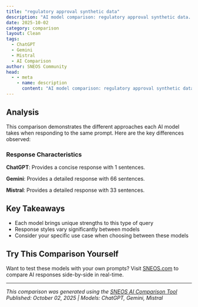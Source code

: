 ```yaml
---
title: "regulatory approval synthetic data"
description: "AI model comparison: regulatory approval synthetic data..."
date: 2025-10-02
category: comparison
layout: Clean
tags:
  - ChatGPT
  - Gemini
  - Mistral
  - AI Comparison
author: SNEOS Community
head:
  - - meta
    - name: description
      content: "AI model comparison: regulatory approval synthetic data..."
---
```


<ChatComparison
  title="regulatory approval synthetic data"
  prompt="regulatory approval synthetic data"
  :responses='{"ChatGPT": "Regulatory approval for synthetic data involves navigating various legal, ethical, and technical considerations, particularly in industries like healthcare, finance, automotive, and others where data privacy and security are paramount. Synthetic data refers to artificially generated data that mimics real datasets. Here&#x27;s an overview of the key points relevant to regulatory approval:\n\n### Key Considerations for Regulatory Approval of Synthetic Data\n\n1. **Data Privacy Compliance**:\n - **GDPR**: Under the General Data Protection Regulation, any data handling must ensure that personal data isn&#x27;t misused. Synthetic data should not be derived from identifiable personal data.\n - **HIPAA**: In healthcare, ensuring that synthetic datasets do not violate the Health Insurance Portability and Accountability Act is crucial.\n\n2. **Data Quality and Integrity**:\n - Synthetic data must be validated to ensure it accurately reflects the statistical properties of real-world data. Regulatory bodies may require that high standards are maintained regarding the reliability and validity of synthetic data.\n\n3. **Documentation and Transparency**:\n - Regulatory authorities often require detailed documentation of the methods used to generate synthetic data, including algorithms, models, and processes. Transparency can facilitate trust and easier review.\n\n4. **Use Cases and Limitations**:\n - Clearly defining how synthetic data will be used is crucial. Different applications (e.g., training algorithms, testing systems) may have distinct regulatory requirements.\n - It’s important to delineate the limitations of synthetic datasets and ensure they are not misrepresented as real data.\n\n5. **Ethical Considerations**:\n - Ensuring that synthetic data generation does not inadvertently perpetuate biases present in real-world data is critical. Regulatory frameworks may scrutinize the fairness of the methodologies used.\n\n6. **Risk Assessments**:\n - Conducting risk assessments to evaluate potential harms that may arise from the use of synthetic data, including unintended disclosures or impacts on vulnerable populations.\n\n7. **Standards and Guidelines**:\n - Organizations like the International Organization for Standardization (ISO), and domain-specific bodies may have guidelines on generating and using synthetic data. Adhering to these can facilitate compliance.\n\n8. **Cross-border Data Regulations**:\n - When synthetic data is to be used across different jurisdictions, understanding varying regulations concerning data usage and privacy is necessary for compliance.\n\n### Practical Steps for Regulatory Approval\n\n1. **Engage with Regulators Early**: Before launching initiatives using synthetic data, engage with relevant regulatory bodies to understand their expectations and requirements.\n\n2. **Develop Robust Methodologies**: Ensure that the methodology for generating synthetic data is sound, scientifically valid, and defensible.\n\n3. **Conduct Realistic Testing**: Validate synthetic data against real-world datasets to ascertain that it provides a reliable approximation of the underlying phenomena it aims to replicate.\n\n4. **Maintain Records**: Keep comprehensive records of the data generation process, assumptions made, and methodologies used to facilitate regulatory review.\n\n5. **Build In Oversight Mechanisms**: Implement governance and oversight mechanisms to ensure ongoing compliance with data regulations and ethical standards.\n\n### Conclusion\n\nSynthetic data holds significant potential for various applications, but its deployment within regulated sectors requires careful consideration and adherence to legal and ethical frameworks. By understanding and addressing the above considerations, organizations can better position themselves for regulatory approval.", "Gemini": "## Regulatory Approval and Synthetic Data: A Deep Dive\n\nSynthetic data is becoming increasingly important for accelerating innovation in regulated industries like healthcare, finance, and autonomous vehicles. However, using synthetic data for regulatory submissions and approvals introduces complexities. Here\u0027s a breakdown of the landscape:\n\n**What is Synthetic Data?**\n\nSynthetic data is artificially generated data that mimics the statistical properties and relationships of real-world data without containing any real individuals\u0027 or entities\u0027 private information. It can be used to:\n\n* **Overcome data scarcity:** Fill gaps in datasets, particularly for rare events or specific populations.\n* **Reduce privacy risks:** Enable data sharing and analysis without exposing sensitive information, potentially complying with regulations like GDPR and HIPAA.\n* **Improve model training:** Augment training datasets for machine learning models, leading to better performance and robustness.\n* **Accelerate research and development:** Allow faster experimentation and validation without the delays and costs associated with acquiring real data.\n\n**Regulatory Considerations:**\n\nThe use of synthetic data in regulatory submissions is a relatively new and evolving area. Key considerations include:\n\n* **Regulatory Acceptance:** Regulators (e.g., FDA in healthcare, SEC in finance) are still evaluating how to assess the validity and reliability of results generated using synthetic data. There is no universally accepted standard for synthetic data quality and applicability for regulatory use.\n* **Transparency and Traceability:** It\u0027s crucial to be transparent about the use of synthetic data and provide clear documentation on how it was generated, validated, and used in the analysis. Traceability back to the original data sources (even if anonymized) can be important.\n* **Validation and Verification:** Robust validation and verification processes are essential to demonstrate that the synthetic data accurately represents the real data and that the models trained on it perform comparably to those trained on real data.\n* **Data Quality and Bias:** Synthetic data must be of sufficient quality and accuracy to be used for regulatory purposes. It should not introduce or amplify biases present in the original data. Careful monitoring and mitigation of potential biases are crucial.\n* **Specific Regulations:** The acceptance of synthetic data can vary depending on the specific regulation, application, and jurisdiction. It\u0027s crucial to consult with relevant regulatory agencies and legal counsel to understand the specific requirements.\n\n**Specific Industries \u0026 Examples:**\n\n* **Healthcare (FDA):** The FDA has shown increasing interest in using synthetic data for medical device development, clinical trials, and post-market surveillance. They\u0027ve issued guidance on the use of Real-World Data (RWD) which can include synthetic data components. The FDA focuses on the *fitness for purpose* of the data. Some example use cases include:\n * **Training AI/ML models for medical image analysis:** Synthetic medical images can be used to train AI algorithms for detecting diseases, improving diagnostic accuracy, and accelerating image processing.\n * **Simulating clinical trials:** Synthetic patient data can be used to simulate clinical trials, allowing researchers to explore different treatment options, optimize trial design, and reduce the cost and time associated with real-world trials.\n * **Developing and testing medical devices:** Synthetic data can be used to simulate real-world conditions and patient populations, allowing developers to test and refine medical devices before they are deployed in clinical settings.\n* **Finance (SEC, FINRA):** Synthetic data can be used for:\n * **Fraud detection:** Training models to detect fraudulent transactions while protecting customer privacy.\n * **Stress testing:** Simulating market scenarios to assess the resilience of financial institutions.\n * **Regulatory reporting:** Generating synthetic reports that comply with regulatory requirements.\n* **Autonomous Vehicles:**\n * **Testing and validation:** Simulating diverse driving scenarios (e.g., adverse weather conditions, rare events) to validate the safety and reliability of autonomous driving systems.\n\n**Key Considerations for Using Synthetic Data in Regulatory Submissions:**\n\n1. **Define the Problem and Justify the Need:** Clearly articulate the problem you are trying to solve and why synthetic data is necessary.\n2. **Data Generation Method:** Select a data generation method appropriate for the application. Different methods exist, each with its own strengths and weaknesses (e.g., GANs, variational autoencoders, copulas, statistical models).\n3. **Data Validation Plan:** Develop a comprehensive validation plan to assess the quality and fidelity of the synthetic data. This should include comparing statistical properties, distributions, and relationships between the synthetic and real data. Also include domain expert review.\n4. **Bias Assessment and Mitigation:** Proactively assess and mitigate potential biases in the synthetic data.\n5. **Transparency and Documentation:** Maintain detailed documentation of the data generation process, validation procedures, and any limitations of the synthetic data.\n6. **Collaboration with Regulators:** Engage with regulatory agencies early in the process to discuss your approach and address any concerns.\n7. **Ethical Considerations:** Ensure that the use of synthetic data is ethically sound and does not perpetuate or exacerbate existing inequalities.\n\n**Challenges:**\n\n* **Limited Regulatory Guidance:** Lack of clear regulatory guidelines and standards for synthetic data can create uncertainty and hinder adoption.\n* **Complexity of Data Generation:** Generating high-quality synthetic data that accurately reflects the complexities of real-world data can be technically challenging.\n* **Verification and Validation:** Validating the accuracy and reliability of synthetic data can be difficult, especially when the ground truth is unknown.\n* **Trust and Acceptance:** Building trust in synthetic data and gaining acceptance from regulators and stakeholders can be a significant hurdle.\n* **Reproducibility:** Ensuring the reproducibility of synthetic data generation processes is crucial for transparency and accountability.\n\n**Future Trends:**\n\n* **Increased Regulatory Acceptance:** As synthetic data technology matures and more validation studies are conducted, regulators are likely to become more accepting of its use in regulatory submissions.\n* **Development of Standards and Guidelines:** Industry consortia and regulatory agencies are working to develop standards and guidelines for synthetic data quality, validation, and use.\n* **Advancements in Data Generation Techniques:** New and improved data generation techniques are emerging that can create more realistic and accurate synthetic data.\n* **Integration with AI/ML Platforms:** Synthetic data generation is becoming increasingly integrated with AI/ML platforms, making it easier to create, manage, and use synthetic data for model training and validation.\n\n**Conclusion:**\n\nSynthetic data holds tremendous promise for accelerating innovation and improving outcomes in regulated industries. However, its use in regulatory submissions requires careful planning, rigorous validation, and proactive engagement with regulators. By addressing the key challenges and adopting best practices, organizations can unlock the full potential of synthetic data while ensuring compliance with regulatory requirements. Remember that early and frequent communication with relevant regulatory bodies is crucial to understand their current stance and requirements for the specific application. This field is rapidly evolving, so staying informed about the latest developments is essential.\n", "Mistral": "Regulatory approval for the use of synthetic data involves navigating a complex landscape of legal, ethical, and technical considerations. Synthetic data refers to data that is artificially generated rather than collected from real-world events. It is often used to mimic the properties of real data without containing any actual personal or sensitive information. Here are some key points to consider when seeking regulatory approval for synthetic data:\n\n### 1. **Data Privacy and Protection**\n - **Compliance with Data Protection Laws**: Ensure that the synthetic data complies with data protection regulations such as GDPR (General Data Protection Regulation) in Europe, CCPA (California Consumer Privacy Act) in the United States, and other relevant laws.\n - **Anonymization and Pseudonymization**: Demonstrate that the synthetic data does not contain any personally identifiable information (PII) and that it cannot be traced back to real individuals.\n\n### 2. **Data Quality and Validity**\n - **Accuracy and Reliability**: Show that the synthetic data accurately represents the statistical properties and patterns of the real data it is meant to mimic.\n - **Validation**: Provide evidence that the synthetic data has been validated against real data to ensure it is fit for purpose.\n\n### 3. **Ethical Considerations**\n - **Bias and Fairness**: Ensure that the synthetic data does not introduce or perpetuate biases. This involves rigorous testing and validation to identify and mitigate any potential biases.\n - **Transparency**: Be transparent about the methods used to generate the synthetic data and the assumptions underlying these methods.\n\n### 4. **Technical Standards**\n - **Documentation**: Maintain comprehensive documentation of the data generation process, including algorithms, parameters, and any assumptions made.\n - **Auditability**: Ensure that the process is auditable, allowing regulators to verify the integrity and accuracy of the synthetic data.\n\n### 5. **Regulatory Engagement**\n - **Consultation**: Engage with regulatory bodies early in the process to understand their requirements and expectations.\n - **Submission**: Prepare a detailed submission that includes all relevant documentation, validation results, and compliance evidence.\n\n### 6. **Use Cases and Applications**\n - **Specific Use Cases**: Clearly define the use cases for which the synthetic data will be employed, such as training machine learning models, testing software, or conducting research.\n - **Risk Assessment**: Conduct a risk assessment to identify potential risks associated with the use of synthetic data and outline mitigation strategies.\n\n### 7. **Stakeholder Communication**\n - **Informed Consent**: If the synthetic data is derived from real data, ensure that informed consent has been obtained from the original data subjects.\n - **Public Trust**: Build public trust by communicating the benefits and safeguards associated with the use of synthetic data.\n\n### 8. **Continuous Monitoring**\n - **Ongoing Compliance**: Implement mechanisms for continuous monitoring and compliance to ensure that the synthetic data remains accurate and compliant over time.\n - **Feedback Loop**: Establish a feedback loop to incorporate any regulatory feedback or changes in requirements.\n\n### Example Regulatory Bodies\n- **Healthcare**: FDA (Food and Drug Administration) in the United States, EMA (European Medicines Agency) in Europe.\n- **Finance**: SEC (Securities and Exchange Commission) in the United States, FCA (Financial Conduct Authority) in the UK.\n- **Data Protection**: ICO (Information Commissioner\u0027s Office) in the UK, CNIL (Commission Nationale de l\u0027Informatique et des Libert\u00E9s) in France.\n\n### Conclusion\nObtaining regulatory approval for synthetic data requires a thorough and systematic approach that addresses data privacy, quality, ethical considerations, technical standards, and regulatory engagement. By following these guidelines, organizations can navigate the regulatory landscape more effectively and ensure that their synthetic data is compliant and fit for purpose."}' 
  published-date="13:17"
/>

## Analysis

This comparison demonstrates the different approaches each AI model takes when responding to the same prompt. Here are the key differences observed:

### Response Characteristics

**ChatGPT**: Provides a concise response with 1 sentences. 

**Gemini**: Provides a detailed response with 66 sentences. 

**Mistral**: Provides a detailed response with 33 sentences. 

## Key Takeaways

- Each model brings unique strengths to this type of query
- Response styles vary significantly between models
- Consider your specific use case when choosing between these models

## Try This Comparison Yourself

Want to test these models with your own prompts? Visit [SNEOS.com](https://sneos.com) to compare AI responses side-by-side in real-time.

---

*This comparison was generated using the [SNEOS AI Comparison Tool](https://sneos.com)*
*Published: October 02, 2025 | Models: ChatGPT, Gemini, Mistral*
